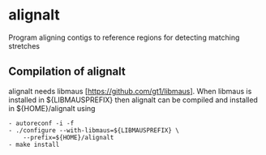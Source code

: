 alignalt
========

Program aligning contigs to reference regions for detecting matching stretches

Compilation of alignalt
---------------------------

alignalt needs libmaus [https://github.com/gt1/libmaus].
When libmaus is installed in ${LIBMAUSPREFIX}
then alignalt can be compiled and installed in ${HOME}/alignalt using

	- autoreconf -i -f
	- ./configure --with-libmaus=${LIBMAUSPREFIX} \
		--prefix=${HOME}/alignalt
	- make install
